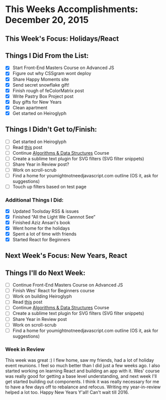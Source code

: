 # This Weeks Accomplishments: December 20, 2015

## This Week's Focus: Holidays/React

## Things I Did From the List:

- [x] Start Front-End Masters Course on Advanced JS
- [x] Figure out why CSSgram wont deploy
- [x] Share Happy Moments site
- [x] Send secret snowflake gift!
- [x] Finish rough of feColorMatrix post
- [x] Write Pastry Box Project post
- [x] Buy gifts for New Years
- [x] Clean apartment
- [x] Get started on Heiroglyph

## Things I Didn't Get to/Finish:

- [ ] Get started on Heiroglyph
- [ ] Read [this](http://wesbos.com/javascript-modules/) post
- [ ] Continue [Algorithms & Data Structures](http://livestream.com/accounts/4894689/events/4497664) Course
- [ ] Create a sublime text plugin for SVG filters (SVG filter snippets)
- [ ] Share Year in Review post?
- [ ] Work on scroll-scrub
- [ ] Find a home for youmightnotneedjavascript.com outline (OS it, ask for suggestions)
- [ ] Touch up filters based on test page

### Additional Things I Did:

- [x] Updated Toolsday RSS & issues
- [x] Finished “All the Light We Cannnot See”
- [x] Finished Aziz Ansari's book
- [x] Went home for the holidays
- [x] Spent a lot of time with friends
- [x] Started React for Beginners

## Next Week's Focus: New Years, React

## Things I'll do Next Week:

- [ ] Continue Front-End Masters Course on Advanced JS
- [ ] Finish Wes' React for Beginners course
- [ ] Work on building Heiroglyph
- [ ] Read [this](http://wesbos.com/javascript-modules/) post
- [ ] Continue [Algorithms & Data Structures](http://livestream.com/accounts/4894689/events/4497664) Course
- [ ] Create a sublime text plugin for SVG filters (SVG filter snippets)
- [ ] Share Year in Review post
- [ ] Work on scroll-scrub
- [ ] Find a home for youmightnotneedjavascript.com outline (OS it, ask for suggestions)

### Week in Review

This week was great :) I flew home, saw my friends, had a lot of holiday event reunions. I feel so much better than I did just a few weeks ago. I also started working on learning React and building an app with it. Wes' course was really good for getting a base level understanding, and next week I'll get started building out components. I think it was really necessary for me to have a few days off to rebalance and refocus. Writing my year-in-review helped a lot too. Happy New Years Y'all! Can't wait till 2016.
